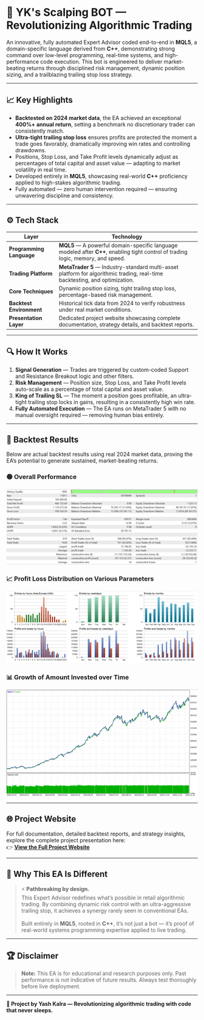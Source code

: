 # 🤖 YK's Scalping BOT — Revolutionizing Algorithmic Trading

An innovative, fully automated Expert Advisor coded end-to-end in **MQL5**, a domain-specific language derived from **C++**, demonstrating strong command over low-level programming, real-time systems, and high-performance code execution. This bot is engineered to deliver market-beating returns through disciplined risk management, dynamic position sizing, and a trailblazing trailing stop loss strategy.

---

## 📈 Key Highlights

- **Backtested on 2024 market data**, the EA achieved an exceptional **400%+ annual return**, setting a benchmark no discretionary trader can consistently match.<br>
- **Ultra-tight trailing stop loss** ensures profits are protected the moment a trade goes favorably, dramatically improving win rates and controlling drawdowns.<br>
- Positions, Stop Loss, and Take Profit levels dynamically adjust as percentages of total capital and asset value — adapting to market volatility in real time.<br>
- Developed entirely in **MQL5**, showcasing real-world **C++** proficiency applied to high-stakes algorithmic trading.<br>
- Fully automated — zero human intervention required — ensuring unwavering discipline and consistency.

---

## ⚙️ Tech Stack

| Layer                   | Technology                                                                                                   |
|-------------------------|--------------------------------------------------------------------------------------------------------------|
| **Programming Language** | **MQL5** — A powerful domain-specific language modeled after **C++**, enabling tight control of trading logic, memory, and speed. |
| **Trading Platform**     | **MetaTrader 5** — Industry-standard multi-asset platform for algorithmic trading, real-time backtesting, and optimization. |
| **Core Techniques**      | Dynamic position sizing, tight trailing stop loss, percentage-based risk management. |
| **Backtest Environment** | Historical tick data from 2024 to verify robustness under real market conditions.                           |
| **Presentation Layer**   | Dedicated project website showcasing complete documentation, strategy details, and backtest reports.        |

---

## 🔍 How It Works

1. **Signal Generation** — Trades are triggered by custom-coded Support and Resistance Breakout logic and other filters.<br>
2. **Risk Management** — Position size, Stop Loss, and Take Profit levels auto-scale as a percentage of total capital and asset value.<br>
3. **King of Trailing SL** — The moment a position goes profitable, an ultra-tight trailing stop locks in gains, resulting in a consistently high win rate.<br>
4. **Fully Automated Execution** — The EA runs on MetaTrader 5 with no manual oversight required — removing human bias entirely.

---

## 🔬 Backtest Results

Below are actual backtest results using real 2024 market data, proving the EA’s potential to generate sustained, market-beating returns.

### 🟢 Overall Performance

![Overall Performance](./websiteimages/2.png)

### 📈 Profit Loss Distribution on Various Parameters

![Profit Loss Distribution](./websiteimages/1.png)

### 📊 Growth of Amount Invested over Time

![Capital Growth](./websiteimages/3.png)

---

## 🌐 Project Website

For full documentation, detailed backtest reports, and strategy insights, explore the complete project presentation here:  
👉 [**View the Full Project Website**](https://yashkalra-expertadvisor.odoo.com/)

---

## 🚀 Why This EA Is Different

> ⚡ **Pathbreaking by design.**<br>
> This Expert Advisor redefines what’s possible in retail algorithmic trading. By combining dynamic risk control with an ultra-aggressive trailing stop, it achieves a synergy rarely seen in conventional EAs.<br>  
> Built entirely in **MQL5**, rooted in **C++**, it’s not just a bot — it’s proof of real-world systems programming expertise applied to live trading.

---

## 🏆 Disclaimer

> **Note:** This EA is for educational and research purposes only. Past performance is not indicative of future results. Always test thoroughly before live deployment.

---

**🔗 Project by Yash Kalra — Revolutionizing algorithmic trading with code that never sleeps.**

